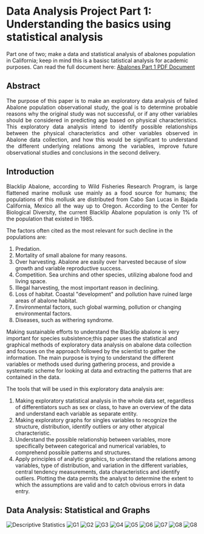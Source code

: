 # Data Analysis Project Part 1: Understanding the basics using statistical analysis
Part one of two; make a data and statistical analysis of abalones population in California; keep in mind this is a basisc tatistical analysis for academic purposes.
Can read the full document here:
[Abalones Part 1 PDF Document](https://github.com/JavierSada/Abalones-data-analysis-P1/blob/main/Support/Data%20Analysis%20Project%20%231%20Javier%20Sada.pdf)

<h2 align="left">Abstract</h2>

<p align="justify">The purpose of this paper is to make an exploratory data analysis of failed Abalone population observational study, the goal is to determine probable reasons why the original study was not successful, or if any other variables should be considered in predicting age based on physical characteristics. This exploratory data analysis intend  to identify possible relationships between the physical characteristics and other variables observed in Abalone data collection, and how this would be significant to understand the different underlying relations among the variables, improve future observational studies and conclusions in the second delivery.

<h2 align="left">Introduction</h2>
<p align="justify"> Blacklip Abalone, according to Wild Fisheries Research Program, is large flattened marine mollusk use mainly as a food source for humans; the populations of this mollusk are distributed from Cabo San Lucas in Bajada California, Mexico all the way up to Oregon. According to the Center for Biological Diversity, the current Blacklip Abalone population is only 1% of the population that existed in 1985. 
  
  The factors often cited as the most relevant for such decline in the populations are:
1.	Predation. 
2.	Mortality of small abalone for many reasons.
3.	Over harvesting. Abalone are easily over harvested because of slow growth and variable reproductive success.
4.	Competition. Sea urchins and other species, utilizing abalone food and living space.
5.	Illegal harvesting, the most important reason in declining.
6.	Loss of habitat. Coastal "development" and pollution have ruined large areas of abalone habitat. 
7.	Environmental factors, such global warming, pollution or changing environmental factors.
8.	Diseases, such as withering syndrome. 

Making sustainable efforts to understand the Blacklip abalone is very important for species subsistence;this paper uses the statistical and graphical methods of exploratory data analysis on abalone data collection and focuses on the approach followed by the scientist to gather the information. The main purpose is trying to understand the different variables or methods used during gathering process, and provide a systematic scheme for looking at data and extracting the patterns that are contained in the data. 

The tools that will be used in this exploratory data analysis are:
1.	Making exploratory statistical analysis in the whole data set, regardless of differentiators such as sex or class, to have an overview of the data and understand each variable as separate entity. 
2.	Making exploratory graphs for singles variables to recognize the structure, distribution, identify outliers or any other atypical characteristic. 
3.	Understand the possible relationship between variables, more specifically between categorical and numerical variables, to comprehend possible patterns and structures. 
4.	Apply principles of analytic graphics, to understand the relations among variables, type of distribution, and variation in the different variables, central tendency measurements, data characteristics and identify outliers. Plotting the data permits the analyst to determine the extent to which the assumptions are valid and to catch obvious errors in data entry.

<h2 align="left">Data Analysis: Statistical and Graphs</h2>

![Descriptive Statistics](https://github.com/JavierSada/Abalones-data-analysis-P1/blob/main/Support/Picture1.png)
![G1](https://github.com/JavierSada/Abalones-data-analysis-P1/blob/main/Support/Picture2.jpg)
![G2](https://github.com/JavierSada/Abalones-data-analysis-P1/blob/main/Support/Picture3.jpg)
![G3](https://github.com/JavierSada/Abalones-data-analysis-P1/blob/main/Support/Picture4.jpg)
![G4](https://github.com/JavierSada/Abalones-data-analysis-P1/blob/main/Support/Picture5.jpg)
![G5](https://github.com/JavierSada/Abalones-data-analysis-P1/blob/main/Support/Picture6.jpg)
![G6](https://github.com/JavierSada/Abalones-data-analysis-P1/blob/main/Support/Picture8.jpg)
![G7](https://github.com/JavierSada/Abalones-data-analysis-P1/blob/main/Support/Picture9.jpg)
![G8](https://github.com/JavierSada/Abalones-data-analysis-P1/blob/main/Support/Picture10.jpg)
![G8](https://github.com/JavierSada/Abalones-data-analysis-P1/blob/main/Support/Picture11.jpg)
